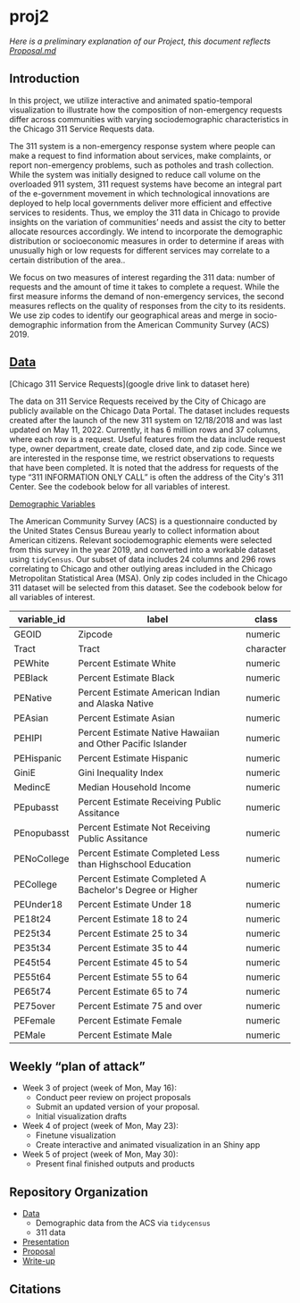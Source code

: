 # proj2
*Here is a preliminary explanation of our Project, this document reflects [Proposal.md](proj2-rosy-eeve//Proposal/Proposal.md)*

## Introduction

In this project, we utilize interactive and animated spatio-temporal visualization to illustrate how the composition of non-emergency requests differ across communities with varying sociodemographic characteristics in the Chicago 311 Service Requests data. 

The 311 system is a non-emergency response system where people can make a request to find information about services, make complaints, or report non-emergency problems, such as potholes and trash collection. While the system was initially designed to reduce call volume on the overloaded 911 system, 311 request systems have become an integral part of the e-government movement in which technological innovations are deployed to help local governments deliver more efficient and effective services to residents. Thus, we employ the 311 data in Chicago to provide insights on the variation of communities’ needs and assist the city to better allocate resources accordingly. We intend to incorporate the demographic distribution or socioeconomic measures in order to determine if areas with unusually high or low requests for different services may correlate to a certain distribution of the area..

We focus on two measures of interest regarding the 311 data: number of requests and the amount of time it takes to complete a request. While the first measure informs the demand of non-emergency services, the second measures reflects on the quality of responses from the city to its residents. We use zip codes to identify our geographical areas and merge in socio-demographic information from the American Community Survey (ACS) 2019. 

## [Data](proj2-rosy-eeve/Data)

[Chicago 311 Service Requests](google drive link to dataset here)

The data on 311 Service Requests received by the City of Chicago are publicly available on the Chicago Data Portal. The dataset includes requests created after the launch of the new 311 system on 12/18/2018 and was last updated on May 11, 2022. Currently, it has 6 million rows and 37 columns, where each row is a request. Useful features from the data include request type, owner department, create date, closed date, and zip code. Since we are interested in the response time, we restrict observations to requests that have been completed. It is noted that the address for requests of the type “311 INFORMATION ONLY CALL” is often the address of the City's 311 Center. See the codebook below for all variables of interest.


[Demographic Variables](proj2-rosy-eeve/Data/Chicago_zcta_subset_acs2019_clean.csv)

The American Community Survey (ACS) is a questionnaire conducted by the United States Census Bureau yearly to collect information about American citizens. Relevant sociodemographic elements were selected from this survey in the year 2019, and converted into a workable dataset using `tidyCensus`. Our subset of data includes 24 columns and 296 rows correlating to Chicago and other outlying areas included in the Chicago Metropolitan Statistical Area (MSA). Only zip codes included in the Chicago 311 dataset will be selected from this dataset. See the codebook below for all variables of interest. 

| variable_id | label                                                       | class     |
|-------------|-------------------------------------------------------------|-----------|
| GEOID       | Zipcode                                                     | numeric   |
| Tract       | Tract                                                       | character |
| PEWhite     | Percent Estimate White                                      | numeric   |
| PEBlack     | Percent Estimate Black                                      | numeric   |
| PENative    | Percent Estimate American Indian and Alaska Native          | numeric   |
| PEAsian     | Percent Estimate Asian                                      | numeric   |
| PEHIPI      | Percent Estimate Native Hawaiian and Other Pacific Islander | numeric   |
| PEHispanic  | Percent Estimate Hispanic                                   | numeric   |
| GiniE       | Gini Inequality Index                                       | numeric   |
| MedincE     | Median Household Income                                     | numeric   |
| PEpubasst   | Percent Estimate Receiving Public Assitance                 | numeric   |
| PEnopubasst | Percent Estimate Not Receiving Public Assitance             | numeric   |
| PENoCollege | Percent Estimate Completed Less than Highschool Education   | numeric   |
| PECollege   | Percent Estimate Completed A Bachelor's Degree or Higher    | numeric   |
| PEUnder18   | Percent Estimate Under 18                                   | numeric   |
| PE18t24     | Percent Estimate 18 to 24                                   | numeric   |
| PE25t34     | Percent Estimate 25 to 34                                   | numeric   |
| PE35t34     | Percent Estimate 35 to 44                                   | numeric   |
| PE45t54     | Percent Estimate 45 to 54                                   | numeric   |
| PE55t64     | Percent Estimate 55 to 64                                   | numeric   |
| PE65t74     | Percent Estimate 65 to 74                                   | numeric   |
| PE75over    | Percent Estimate 75 and over                                | numeric   |
| PEFemale    | Percent Estimate Female                                     | numeric   |
| PEMale      | Percent Estimate Male                                       | numeric   |



## Weekly “plan of attack”
- Week 3 of project (week of Mon, May 16): 
  + Conduct peer review on project proposals
  + Submit an updated version of your proposal.
  + Initial visualization drafts 
- Week 4 of project (week of Mon, May 23): 
  + Finetune visualization 
  + Create interactive and animated visualization in an Shiny app 
- Week 5 of project (week of Mon, May 30): 
  + Present final finished outputs and products
  
## Repository Organization
- [Data](proj2-rosy-eeve/Data/README.md)
  + Demographic data from the ACS via `tidycensus`
  + 311 data 
- [Presentation](proj2-rosy-eeve/Presentation/README.md)
- [Proposal](proj2-rosy-eeve/Proposal/README.md)
- [Write-up](proj2-rosy-eeve/README.md)

## Citations

